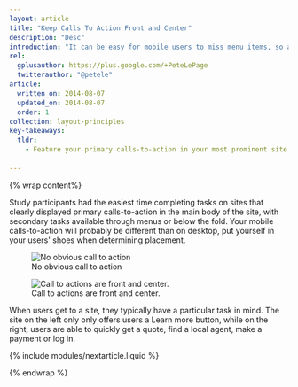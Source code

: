 ```yaml
---
layout: article
title: "Keep Calls To Action Front and Center"
description: "Desc"
introduction: "It can be easy for mobile users to miss menu items, so always put your key calls-to-action where you know users will see them."
rel:
  gplusauthor: https://plus.google.com/+PeteLePage
  twitterauthor: "@petele"
article:
  written_on: 2014-08-07
  updated_on: 2014-08-07
  order: 1
collection: layout-principles
key-takeaways:
  tldr: 
    - Feature your primary calls-to-action in your most prominent site space.

---
```


{% wrap content%}

Study participants had the easiest time completing tasks on sites that clearly 
displayed primary calls-to-action in the main body of the site, with secondary tasks available 
through menus or below the fold. Your mobile calls-to-action will probably be 
different than on desktop, put yourself in your users' shoes when determining 
placement.

<div class="clear g-wide--pull-1">
  <div class="g--half">
    <figure class="fluid">
      <img src="imgs/hpnav-cta-bad.png" srcset="imgs/hpnav-cta-bad.png 1x, imgs/hpnav-cta-bad-2x.png 2x" alt="No obvious call to action">
      <figcaption>No obvious call to action</figcaption>
    </figure>
  </div>
  <div class="g--half g--last">
    <figure class="fluid">
      <img src="imgs/hpnav-cta-good.png" srcset="imgs/hpnav-cta-good.png 1x, imgs/hpnav-cta-good-2x.png 2x" alt="Call to actions are front and center.">
      <figcaption>Call to actions are front and center.</figcaption>
      </figure>
  </div>
</div>

When users get to a site, they typically have a particular task in mind.  The 
site on the left only only offers users a Learn more button, while on the right, 
users are able to quickly get a quote, find a local agent, make a payment or log 
in.

{% include modules/nextarticle.liquid %}

{% endwrap %}

